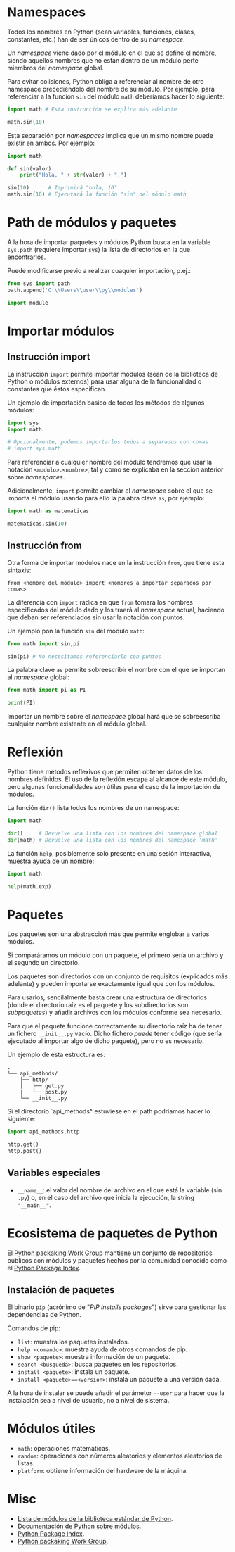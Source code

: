 # Namespaces

Todos los nombres en Python (sean variables, funciones, clases, constantes, etc.) han de ser únicos dentro de su _namespace_.

Un _namespace_ viene dado por el módulo en el que se define el nombre, siendo aquellos nombres que no están dentro de un módulo perte miembros del _namespace_ global.

Para evitar colisiones, Python obliga a referenciar al nombre de otro namespace precediéndolo del nombre de su módulo. Por ejemplo, para referenciar a la función `sin` del módulo `math` deberíamos hacer lo siguiente:

```python
import math # Esta instrucción se explica más adelante

math.sin(10)
```

Esta separación por _namespaces_ implica que un mismo nombre puede existir en ambos. Por ejemplo:

```python
import math

def sin(valor):
    print("Hola, " + str(valor) + ".")

sin(10)      # Imprimirá "hola, 10"
math.sin(10) # Ejecutará la función "sin" del módulo math
```

# Path de módulos y paquetes

A la hora de importar paquetes y módulos Python busca en la variable `sys.path` (requiere importar `sys`) la lista de directorios en la que encontrarlos.

Puede modificarse previo a realizar cuaquier importación, p.ej.:

```python
from sys import path
path.append('C:\\Users\\user\\py\\modules')

import module
```

# Importar módulos

## Instrucción import

La instrucción `import` permite importar módulos (sean de la biblioteca de Python o módulos externos) para usar alguna de la funcionalidad o constantes que éstos especifican.

Un ejemplo de importación básico de todos los métodos de algunos módulos:

```python
import sys
import math

# Opcionalmente, podemos importarlos todos a separados con comas
# import sys,math
```

Para referenciar a cualquier nombre del módulo tendremos que usar la notación `<modulo>.<nombre>`, tal y como se explicaba en la sección anterior sobre _namespaces_.

Adicionalmente, `import` permite cambiar el _namespace_ sobre el que se importa el módulo usando para ello la palabra clave `as`, por ejemplo:

```python
import math as matematicas

matematicas.sin(10)
```

## Instrucción from

Otra forma de importar módulos nace en la instrucción `from`, que tiene esta sintaxis:

    from <nombre del módulo> import <nombres a importar separados por comas>

La diferencia con `import` radica en que `from` tomará los nombres especificados del módulo dado y los traerá al _namespace_ actual, haciendo que deban ser referenciados sin usar la notación con puntos.

Un ejemplo pon la función `sin` del módulo `math`:

```python
from math import sin,pi

sin(pi) # No necesitamos referenciarlo con puntos
```

La palabra clave `as` permite sobreescribir el nombre con el que se importan al _namespace_ global:

```python
from math import pi as PI

print(PI)
```

Importar un nombre sobre el _namespace_ global hará que se sobreescriba cualquier nombre existente en el módulo global.

# Reflexión

Python tiene métodos reflexivos que permiten obtener datos de los nombres definidos. El uso de la reflexión escapa al alcance de este módulo, pero algunas funcionalidades son útiles para el caso de la importación de módulos.

La función `dir()` lista todos los nombres de un namespace:

```python
import math

dir()     # Devuelve una lista con los nombres del namespace global
dir(math) # Devuelve una lista con los nombres del namespace 'math'
```

La función `help`, posiblemente solo presente en una sesión interactiva, muestra ayuda de un nombre:

```python
import math

help(math.exp)
```

# Paquetes

Los paquetes son una abstraccioń más que permite englobar a varios módulos.

Si comparáramos un módulo con un paquete, el primero sería un archivo y el segundo un directorio.

Los paquetes son directorios con un conjunto de requisitos (explicados más adelante) y pueden importarse exactamente igual que con los módulos.

Para usarlos, sencilalmente basta crear una estructura de directorios (donde el directorio raíz es el paquete y los subdirectorios son _subpaquetes_) y añadir archivos con los módulos conforme sea necesario.

Para que el paquete funcione correctamente su directorio raíz ha de tener un fichero `__init__.py` vacío. Dicho fichero _puede_ tener código (que sería ejecutado al importar algo de dicho paquete), pero no es necesario.

Un ejemplo de esta estructura es:

```
.
└── api_methods/
    ├── http/
    |   ├── get.py
    |   └── post.py
    └── __init__.py
```

Si el directorio `api_methods^ estuviese en el path podríamos hacer lo siguiente:

```python
import api_methods.http

http.get()
http.post()
```

## Variables especiales

* `__name__`: el valor del nombre del archivo en el que está la variable (sin `.py`) o, en el caso del archivo que inicia la ejecución, la string `"__main__"`.

# Ecosistema de paquetes de Python

El [Python packaking Work Group](https://wiki.python.org/psf/PackagingWG) mantiene un conjunto de repositorios públicos con módulos y paquetes hechos por la comunidad conocido como el [Python Package Index](https://pypi.org/).

## Instalación de paquetes

El binario `pip` (acrónimo de "_PIP installs packages_") sirve para gestionar las dependencias de Python.

Comandos de pip:

* `list`: muestra los paquetes instalados.
* `help <comando>`: muestra ayuda de otros comandos de pip.
* `show <paquete>`: muestra información de un paquete.
* `search <búsqueda>`: busca paquetes en los repositorios.
* `install <paquete>`: instala un paquete.
* `install <paquete>==<version>`: instala un paquete a una versión dada.

A la hora de instalar se puede añadir el parámetor `--user` para hacer que la instalación sea a nivel de usuario, no a nivel de sistema.

# Módulos útiles

- `math`: operaciones matemáticas.
- `random`: operaciones con números aleatorios y elementos aleatorios de listas.
- `platform`: obtiene información del hardware de la máquina.

# Misc

* [Lista de módulos de la biblioteca estándar de Python](https://docs.python.org/3/py-modindex.html).
* [Documentación de Python sobre módulos](https://docs.python.org/3/tutorial/modules.html).
* [Python Package Index](https://pypi.org/).
* [Python packaking Work Group](https://wiki.python.org/psf/PackagingWG).